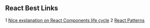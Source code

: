 ## React Best Links

 1 [Nice explanation on React Components life cycle](https://medium.com/react-ecosystem/react-components-lifecycle-ce09239010df)
 2 [React Patterns](https://reactpatterns.com/)
 

